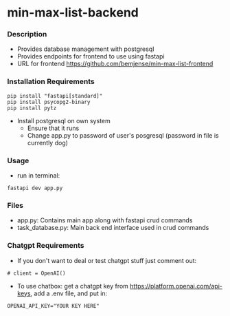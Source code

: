 # min-max-list-backend




### Description
- Provides database management with postgresql
- Provides endpoints for frontend to use using fastapi
- URL for frontend https://github.com/bemjense/min-max-list-frontend
### Installation Requirements

```
pip install "fastapi[standard]"
pip install psycopg2-binary
pip install pytz 
```
- Install postgresql on own system 
    - Ensure that it runs
    - Change app.py to password of user's posgresql (password in file is currently dog)

### Usage
- run in terminal:
```
fastapi dev app.py
```

### Files
- app.py: Contains main app along with fastapi crud commands 
- task_database.py: Main back end interface used in crud commands

### Chatgpt Requirements
- If you don't want to deal or test chatgpt stuff just comment out:
```
# client = OpenAI()
```

- To use chatbox: get a chatgpt key from https://platform.openai.com/api-keys, add a .env file, and put in:
```
OPENAI_API_KEY="YOUR KEY HERE"
```
